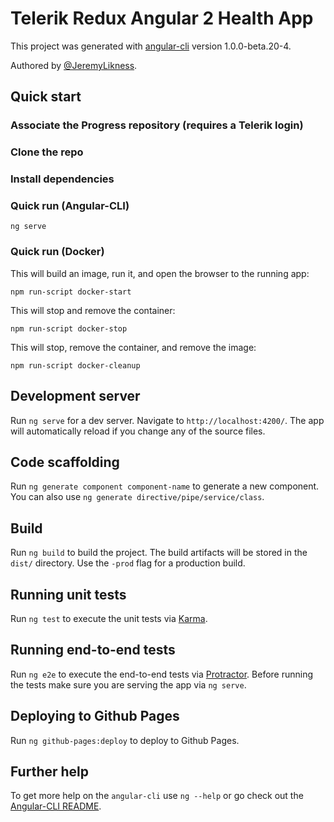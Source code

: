 # Telerik Redux Angular 2 Health App 

This project was generated with [angular-cli](https://github.com/angular/angular-cli) version 1.0.0-beta.20-4.

Authored by [@JeremyLikness](https://twitter.com/jeremylikness). 

## Quick start 

### Associate the Progress repository (requires a Telerik login)

### Clone the repo 

### Install dependencies 

### Quick run (Angular-CLI)

`ng serve`

### Quick run (Docker)

This will build an image, run it, and open the browser to the running app: 

`npm run-script docker-start` 

This will stop and remove the container: 

`npm run-script docker-stop` 

This will stop, remove the container, and remove the image: 

`npm run-script docker-cleanup` 

## Development server

Run `ng serve` for a dev server. Navigate to `http://localhost:4200/`. The app will automatically reload if you change any of the source files.

## Code scaffolding

Run `ng generate component component-name` to generate a new component. You can also use `ng generate directive/pipe/service/class`.

## Build

Run `ng build` to build the project. The build artifacts will be stored in the `dist/` directory. Use the `-prod` flag for a production build.

## Running unit tests

Run `ng test` to execute the unit tests via [Karma](https://karma-runner.github.io).

## Running end-to-end tests

Run `ng e2e` to execute the end-to-end tests via [Protractor](http://www.protractortest.org/).
Before running the tests make sure you are serving the app via `ng serve`.

## Deploying to Github Pages

Run `ng github-pages:deploy` to deploy to Github Pages.

## Further help

To get more help on the `angular-cli` use `ng --help` or go check out the [Angular-CLI README](https://github.com/angular/angular-cli/blob/master/README.md).

